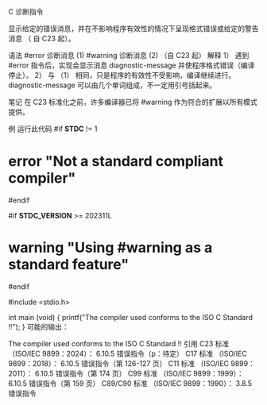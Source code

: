 C 诊断指令

显示给定的错误消息，并在不影响程序有效性的情况下呈现格式错误或给定的警告消息 （ 自 C23 起）。

语法
#error 诊断消息	(1)	
#warning 诊断消息	(2)	（自 C23 起）
解释
1） 遇到 #error 指令后，实现会显示消息 diagnostic-message 并使程序格式错误（编译停止）。
2） 与 （1） 相同，只是程序的有效性不受影响，编译继续进行。
diagnostic-message 可以由几个单词组成，不一定用引号括起来。

笔记
在 C23 标准化之前，许多编译器已将 #warning 作为符合的扩展以所有模式提供。

例
运行此代码
#if __STDC__ != 1
#  error "Not a standard compliant compiler"
#endif
 
#if __STDC_VERSION__ >= 202311L
#  warning "Using #warning as a standard feature"
#endif
 
#include <stdio.h>
 
int main (void)
{
    printf("The compiler used conforms to the ISO C Standard !!");
}
可能的输出：

The compiler used conforms to the ISO C Standard !!
引用
C23 标准 （ISO/IEC 9899：2024）：
6.10.5 错误指令（p：待定）
C17 标准 （ISO/IEC 9899：2018）：
6.10.5 错误指令（第 126-127 页）
C11 标准 （ISO/IEC 9899：2011）：
6.10.5 错误指令（第 174 页）
C99 标准 （ISO/IEC 9899：1999）：
6.10.5 错误指令（第 159 页）
C89/C90 标准 （ISO/IEC 9899：1990）：
3.8.5 错误指令
